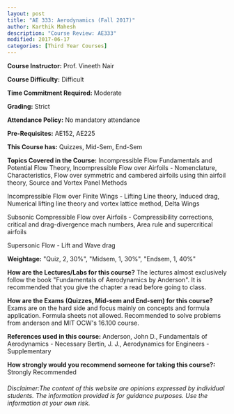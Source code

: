 ```yaml
---
layout: post
title: "AE 333: Aerodynamics (Fall 2017)"
author: Karthik Mahesh
description: "Course Review: AE333"
modified: 2017-06-17
categories: [Third Year Courses]
---
```


**Course Instructor:** Prof. Vineeth Nair

**Course Difficulty:** Difficult

**Time Commitment Required:** Moderate

**Grading:** Strict

**Attendance Policy:** No mandatory attendance

**Pre-Requisites:** AE152, AE225

**This Course has:** Quizzes, Mid-Sem, End-Sem

**Topics Covered in the Course:**
Incompressible Flow Fundamentals and Potential Flow Theory,
Incompressible Flow over Airfoils - Nomenclature, Characteristics, Flow over symmetric and cambered airfoils using thin airfoil theory, Source and Vortex Panel Methods

Incompressible Flow over Finite Wings - Lifting Line theory, Induced drag, Numerical lifting line theory and vortex lattice method, Delta Wings

Subsonic Compressible Flow over Airfoils - Compressibility corrections, critical and drag-divergence mach numbers, Area rule and supercritical airfoils

Supersonic Flow - Lift and Wave drag

**Weightage:**
"Quiz, 2, 30%", "Midsem, 1, 30%", "Endsem, 1, 40%"

**How are the Lectures/Labs for this course?**
The lectures almost exclusively follow the book "Fundamentals of Aerodynamics by Anderson". It is recommended that you give the chapter a read before going to class. 

**How are the Exams (Quizzes, Mid-sem and End-sem) for this course?**
Exams are on the hard side and focus mainly on concepts and formula application. Formula sheets not allowed. Recommended to solve problems from anderson and MIT OCW's 16.100  course.

**References used in this course:**
Anderson, John D., Fundamentals of Aerodynamics - Necessary
Bertin, J. J., Aerodynamics for Engineers - Supplementary

**How strongly would you recommend someone for taking this course?:**
Strongly Recommended

###### Disclaimer:The content of this website are opinions expressed by individual students. The information provided is for guidance purposes. Use the information at your own risk.